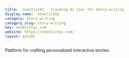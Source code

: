 ```yaml
---
title:  novelistAI - Trending AI tool for Story writing
display_name:  novelistAI
category: Story writing
category_slug: story-writing
key: novelistai_com
website: https://novelistai.com/
layout: aitool
---
```


Platform for crafting personalized interactive stories.

